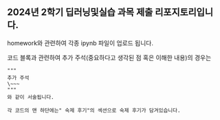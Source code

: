 ## 2024년 2학기 딥러닝및실습 과목 제출 리포지토리입니다.

homework와 관련하여 각종 ipynb 파일이 업로드 됩니다.

코드 블록과 관련하여 추가 주석(중요하다고 생각된 점 혹은 이해한 내용)의 경우는
~~~
"""
추가 주석
\~~~
"""
와 같이 서술됩니다.

각 코드의 맨 하단에는" 숙제 후기"의 섹션으로 숙제 후기가 담겨있습니다.
